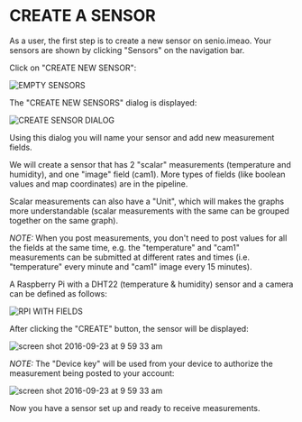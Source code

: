 # CREATE A SENSOR

As a user, the first step is to create a new sensor on senio.imeao. Your sensors are shown by clicking "Sensors" on the navigation bar.

Click on "CREATE NEW SENSOR":

![EMPTY SENSORS](https://cloud.githubusercontent.com/assets/57994/18778448/99dc1b0e-8174-11e6-894a-e6750abb7b56.png)

The "CREATE NEW SENSORS" dialog is displayed:

![CREATE SENSOR DIALOG](https://cloud.githubusercontent.com/assets/57994/18778497/daf0cf40-8174-11e6-95c2-ccb531377cec.png)

Using this dialog you will name your sensor and add new measurement fields.

We will create a sensor that has 2 "scalar" measurements (temperature and humidity), and one "image" field (cam1). More types of fields (like boolean values and map coordinates) are in the pipeline.

Scalar measurements can also have a "Unit", which will makes the graphs more understandable (scalar measurements with the same can be grouped together on the same graph).

*NOTE:* When you post measurements, you don't need to post values for all the fields at the same time, e.g. the "temperature" and "cam1" measurements can be submitted at different rates and times (i.e. "temperature" every minute and "cam1" image every 15 minutes).

A Raspberry Pi with a DHT22 (temperature & humidity) sensor and a camera can be defined as follows:

![RPI WITH FIELDS](https://cloud.githubusercontent.com/assets/57994/18778505/e9585936-8174-11e6-95ac-c07854ada418.png)


After clicking the "CREATE" button, the sensor will be displayed:

![screen shot 2016-09-23 at 9 59 33 am](https://cloud.githubusercontent.com/assets/57994/18778515/011d3ec4-8175-11e6-9432-a47199d9a57d.png)

*NOTE:* The "Device key" will be used from your device to authorize the measurement being posted to your account:

![screen shot 2016-09-23 at 9 59 33 am](https://cloud.githubusercontent.com/assets/57994/18778723/09144cb6-8176-11e6-87b6-9a291fc4a8ea.png)

Now you have a sensor set up and ready to receive measurements.
